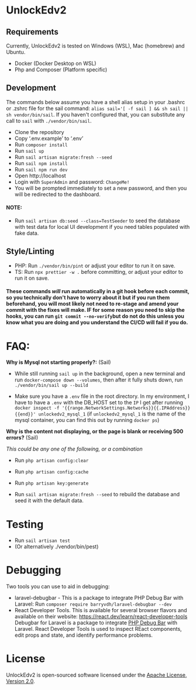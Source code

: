 # UnlockEdv2

## Requirements

Currently, UnlockEdv2 is tested on Windows (WSL), Mac (homebrew) and Ubuntu.

-   Docker (Docker Desktop on WSL)
-   Php and Composer (Platform specific)

## Development

The commands below assume you have a shell alias setup in your .bashrc or .zshrc file for the sail command: `alias sail='[ -f sail ] && sh sail || sh vendor/bin/sail`. If you haven't configured that, you can substitute any call to `sail` with `./vendor/bin/sail`.

-   Clone the repository
-   Copy ‘.env.example’ to ‘.env’
-   Run `composer install`
-   Run `sail up`
-   Run `sail artisan migrate:fresh --seed`
-   Run `sail npm install`
-   Run `sail npm run dev`
-   Open http://localhost
-   Login with `SuperAdmin` and password: `ChangeMe!`
-   You will be prompted immediately to set a new password, and then you will be redirected to the dashboard.

#### NOTE:

-   Run `sail artisan db:seed --class=TestSeeder` to seed the database with test data for local UI development if you need tables populated with fake data.

## Style/Linting

-   PHP: Run `./vendor/bin/pint` or adjust your editor to run it on save.
-   TS: Run `npx prettier -w .` before committing, or adjust your editor to run it on save.

#### These commands _will_ run automatically in a git hook before each commit, so you technically don't have to worry about it but if you run them beforehand, you will most likely not need to re-stage and amend your commit with the fixes will make. IF for some reason you need to skip the hooks, you can run `git commit --no-verify`but do not do this unless you know what you are doing and you understand the CI/CD will fail if you do.

# FAQ:

**Why is Mysql not starting properly?:** (Sail)

-   While still running `sail up` in the background, open a new terminal and run `docker-compose down --volumes`, then after it fully shuts down, run `./vendor/bin/sail up --build`

-   Make sure you have a `.env` file in the root directory. In my environment, I have to have a `.env` with the DB_HOST set to the `IP` I get after running `docker inspect -f '{{range.NetworkSettings.Networks}}{{.IPAddress}}{{end}}' unlockedv2_mysql_1` (if `unlockedv2_mysql_1` is the name of the mysql container, you can find this out by running `docker ps`)

**Why is the content not displaying, or the page is blank or receiving 500 errors?** (Sail)

_This could be any one of the following, or a combination_

-   Run `php artisan config:clear`
-   Run `php artisan config:cache`

-   Run `php artisan key:generate`

-   Run `sail artisan migrate:fresh --seed` to rebuild the database and seed it with the default data.

# Testing

-   Run `sail artisan test`
-   (Or alternatively ./vendor/bin/pest)

# Debugging

Two tools you can use to aid in debugging:

-   laravel-debugbar - This is a package to integrate PHP Debug Bar with Laravel: Run `composer require barryvdh/laravel-debugbar --dev`
-   React Developer Tools. This is available for several browser flavors and available on their website: https://react.dev/learn/react-developer-tools
    Debugbar for Laravel is a package to integrate [PHP Debug Bar](http://phpdebugbar.com/) with Laravel. React Developer Tools is used to inspect REact components, edit props and state, and identify performance problems.

# License

UnlockEdv2 is open-sourced software licensed under the [Apache License, Version 2.0](https://opensource.org/license/apache-2-0/).
